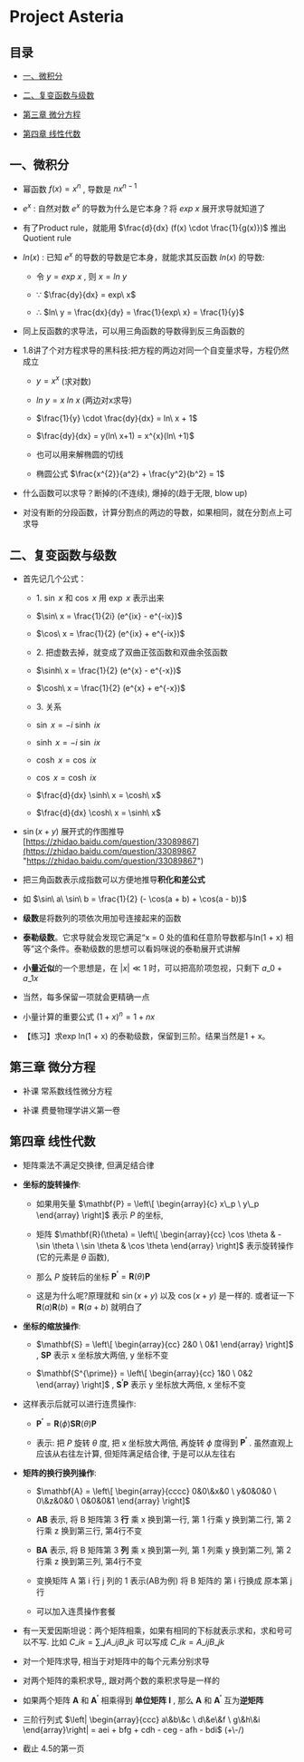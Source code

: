 # Project Asteria

## 目录

*   [一、微积分](#一微积分)

*   [二、复变函数与级数](#二复变函数与级数)

*   [第三章 微分方程](#第三章-微分方程)

*   [第四章 线性代数](#第四章-线性代数)

## 一、微积分

*   幂函数 $f(x)=x^{n}$ , 导数是 $nx^{n-1}$

*   $e^{x}$ :  自然对数 $e^{x}$ 的导数为什么是它本身？将 $exp\ x$ 展开求导就知道了

*   有了Product rule，就能用 $\frac{d}{dx} (f(x) \cdot \frac{1}{g(x)})$ 推出Quotient rule

*   $ln(x)$ : 已知 $e^{x}$ 的导数的导数是它本身，就能求其反函数 $ln(x)$ 的导数:

    *   令 $y=exp\ x$ ,  则 $x=ln\ y$

    *   ∵ $\frac{dy}{dx} = exp\ x$

    *   ∴ $ln\ y = \frac{dx}{dy} = \frac{1}{exp\ x} = \frac{1}{y}$

*   同上反函数的求导法，可以用三角函数的导数得到反三角函数的

*   1.8讲了个对方程求导的黑科技:把方程的两边对同一个自变量求导，方程仍然成立

    *   $y=x^{x}$  (求对数)

    *   $ln\ y = x\ ln\ x$   (两边对x求导)

    *   $\frac{1}{y} \cdot \frac{dy}{dx} = ln\ x + 1$

    *   $\frac{dy}{dx} = y(ln\ x+1) = x^{x}(ln\ +1)$

    *   也可以用来解椭圆的切线

    *   椭圆公式 $\frac{x^{2}}{a^2} + \frac{y^2}{b^2} = 1$

*   什么函数可以求导？断掉的(不连续), 爆掉的(趋于无限, blow up)

*   对没有断的分段函数，计算分割点的两边的导数，如果相同，就在分割点上可求导

## 二、复变函数与级数

*   首先记几个公式：

    *   1\.  $\sin\ x$ 和 $\cos\ x$ 用 $\exp\ x$ 表示出来

    *   $\sin\ x = \frac{1}{2i} (e^{ix} - e^{-ix})$

    *   $\cos\ x = \frac{1}{2} (e^{ix} + e^{-ix})$

    *   2\. 把虚数去掉，就变成了双曲正弦函数和双曲余弦函数

    *   $\sinh\ x = \frac{1}{2} (e^{x} - e^{-x})$

    *   $\cosh\ x = \frac{1}{2} (e^{x} + e^{-x})$

    *   3\. 关系

    *   $\sin\ x = -i\ \sinh\ ix$

    *   $\sinh\ x = -i\ \sin\ ix$

    *   $\cosh\ x = \cos\ ix$

    *   $\cos\ x = \cosh\ ix$

    *   $\frac{d}{dx} \sinh\ x = \cosh\ x$

    *   $\frac{d}{dx} \cosh\ x = \sinh\ x$

*   $\sin (x+y)$ 展开式的作图推导 [https://zhidao.baidu.com/question/33089867](https://zhidao.baidu.com/question/33089867 "https://zhidao.baidu.com/question/33089867")

*   把三角函数表示成指数可以方便地推导**积化和差公式**

*   如 $\sin\ a\ \sin\ b = \frac{1}{2} (- \cos(a + b) + \cos(a - b))$

*   **级数**是将数列的项依次用加号连接起来的函数

*   **泰勒级数**。它求导就会发现它满足“x = 0 处的值和任意阶导数都与ln(1 + x) 相等”这个条件。泰勒级数的思想可以看妈咪说的泰勒展开式讲解

*   **小量近似**的一个思想是，在 $|x|\ll 1$ 时，可以把高阶项忽视，只剩下 $a\_0 + a\_1 x$

*   当然，每多保留一项就会更精确一点

*   小量计算的重要公式 $(1+x)^n = 1+ nx$

*   【练习】求exp ln(1 + x) 的泰勒级数，保留到三阶。结果当然是1 + x。

## 第三章 微分方程

*   补课 常系数线性微分方程

*   补课 费曼物理学讲义第一卷

## 第四章 线性代数

*   矩阵乘法不满足交换律, 但满足结合律

*   **坐标的旋转操作**:

    *   如果用矢量 $\mathbf{P} = \left\[ \begin{array}{c} x\_p \ y\_p \end{array} \right]$ 表示 $P$ 的坐标,

    *   矩阵 $\mathbf{R}(\theta) = \left\[ \begin{array}{cc} \cos \theta & - \sin \theta \ \sin \theta & \cos \theta \end{array} \right]$ 表示旋转操作(它的元素是 $\theta$ 函数),

    *   那么 $P$ 旋转后的坐标 $\mathbf{P^{\prime}} = \mathbf{R}(\theta)\mathbf{P}$

    *   这是为什么呢?原理就和 $\sin(x+y)$ 以及 $\cos(x+y)$ 是一样的. 或者证一下 $\mathbf{R}(a)\mathbf{R}(b) = \mathbf{R}(a+b)$ 就明白了

*   **坐标的缩放操作**:

    *   $\mathbf{S} = \left\[ \begin{array}{cc} 2&0 \ 0&1 \end{array} \right]$ , $\mathbf{SP}$ 表示 x 坐标放大两倍, y 坐标不变

    *   $\mathbf{S^{\prime}} = \left\[ \begin{array}{cc} 1&0 \ 0&2 \end{array} \right]$ , $\mathbf{S^{\prime}P}$ 表示 y 坐标放大两倍, x 坐标不变

*   这样表示后就可以进行连贯操作:

    *   $\mathbf{P^{\prime}} = \mathbf{R}(\phi)\mathbf{S}\mathbf{R}(\theta)\mathbf{P}$

    *   表示: 把 $P$ 旋转 $\theta$ 度, 把 x 坐标放大两倍, 再旋转 $\phi$ 度得到 $\mathbf{{P^{\prime}}}$ . 虽然直观上应该从右往左计算, 但矩阵满足结合律, 于是可以从左往右

*   **矩阵的换行换列操作**:

    *   $\mathbf{A} = \left\[ \begin{array}{cccc} 0&0\&x&0 \ y&0&0&0 \ 0\&z&0&0 \ 0&0&0&1 \end{array} \right]$

    *   $\mathbf{AB}$ 表示, 将 B 矩阵第 3 **行** 乘 x 换到第一行, 第 1 行乘 y 换到第二行, 第 2 行乘 z 换到第三行, 第4行不变

    *   $\mathbf{BA}$ 表示, 将 B 矩阵第 3 **列** 乘 x 换到第一列, 第 1 列乘 y 换到第二列, 第 2 行乘 z 换到第三列, 第4行不变

    *   变换矩阵 A 第 i 行 j 列的 1 表示(AB为例) 将 B 矩阵的 第 i 行换成 原本第 j 行

    *   可以加入连贯操作套餐

*   有一天爱因斯坦说：两个矩阵相乘，如果有相同的下标就表示求和，求和号可以不写. 比如 $C\_{ik} = \sum\_{j} A\_{ij}B\_{jk}$ 可以写成 $C\_{ik} = A\_{ij}B\_{jk}$

*   对一个矩阵求导, 相当于对矩阵中的每个元素分别求导

*   对两个矩阵的乘积求导,, 跟对两个数的乘积求导是一样的

*   如果两个矩阵 $\mathbf{A}$ 和 $\mathbf{A^{\prime}}$ 相乘得到 **单位矩阵** $\mathbf{I}$ , 那么 $\mathbf{A}$ 和 $\mathbf{A^{\prime}}$ 互为**逆矩阵**

*   三阶行列式 $\left| \begin{array}{ccc} a\&b\&c \ d\&e\&f \ g\&h\&i \end{array}\right|  = aei + bfg + cdh - ceg - afh - bdi$  (+\\-/)

*   截止 4.5的第一页
